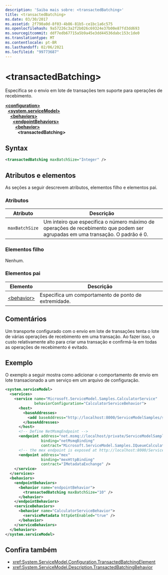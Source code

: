```yaml
---
description: 'Saiba mais sobre: <transactedBatching>'
title: <transactedBatching>
ms.date: 03/30/2017
ms.assetid: 2f790a0d-8f03-4b86-81b5-ce1bc1a6c575
ms.openlocfilehash: 9a57226c3a2f2b026c69324e37b00e87fd3dd693
ms.sourcegitcommit: ddf7edb67715a5b9a45e3dd44536dabc153c1de0
ms.translationtype: MT
ms.contentlocale: pt-BR
ms.lasthandoff: 02/06/2021
ms.locfileid: "99773687"
---
```

# \<transactedBatching>

Especifica se o envio em lote de transações tem suporte para operações de recebimento.

[**\<configuration>**](../configuration-element.md)\
&nbsp;&nbsp;[**\<system.serviceModel>**](system-servicemodel.md)\
&nbsp;&nbsp;&nbsp;&nbsp;[**\<behaviors>**](behaviors.md)\
&nbsp;&nbsp;&nbsp;&nbsp;&nbsp;&nbsp;[**\<endpointBehaviors>**](endpointbehaviors.md)\
&nbsp;&nbsp;&nbsp;&nbsp;&nbsp;&nbsp;&nbsp;&nbsp;[**\<behavior>**](behavior-of-endpointbehaviors.md)\
&nbsp;&nbsp;&nbsp;&nbsp;&nbsp;&nbsp;&nbsp;&nbsp;&nbsp;&nbsp;**\<transactedBatching>**  

## <a name="syntax"></a>Syntax

```xml
<transactedBatching maxBatchSize="Integer" />
```

## <a name="attributes-and-elements"></a>Atributos e elementos

As seções a seguir descrevem atributos, elementos filho e elementos pai.

### <a name="attributes"></a>Atributos

|Atributo|Descrição|
|---------------|-----------------|
|`maxBatchSize`|Um inteiro que especifica o número máximo de operações de recebimento que podem ser agrupadas em uma transação. O padrão é 0.|

### <a name="child-elements"></a>Elementos filho

Nenhum.

### <a name="parent-elements"></a>Elementos pai

|Elemento|Descrição|
|-------------|-----------------|
|[\<behavior>](behavior-of-endpointbehaviors.md)|Especifica um comportamento de ponto de extremidade.|

## <a name="remarks"></a>Comentários

Um transporte configurado com o envio em lote de transações tenta o lote de várias operações de recebimento em uma transação. Ao fazer isso, o custo relativamente alto para criar uma transação e confirmá-la em todas as operações de recebimento é evitado.

## <a name="example"></a>Exemplo

O exemplo a seguir mostra como adicionar o comportamento de envio em lote transacionado a um serviço em um arquivo de configuração.

```xml
<system.serviceModel>
  <services>
    <service name="Microsoft.ServiceModel.Samples.CalculatorService"
             behaviorConfiguration="CalculatorServiceBehavior">
      <host>
        <baseAddresses>
          <add baseAddress="http://localhost:8000/ServiceModelSamples/service" />
        </baseAddresses>
      </host>
      <!-- Define NetMsmqEndpoint -->
      <endpoint address="net.msmq://localhost/private/ServiceModelSamples"
                binding="netMsmqBinding"
                contract="Microsoft.ServiceModel.Samples.IQueueCalculator" />
      <!-- the mex endpoint is exposed at http://localhost:8000/ServiceModelSamples/service/mex -->
      <endpoint address="mex"
                binding="mexHttpBinding"
                contract="IMetadataExchange" />
    </service>
  </services>
  <behaviors>
    <endpointBehaviors>
      <behavior name="endpointBehavior">
        <transactedBatching maxBatchSize="10" />
      </behavior>
    </endpointBehaviors>
    <serviceBehaviors>
      <behavior name="CalculatorServiceBehavior">
        <serviceMetadata httpGetEnabled="true" />
      </behavior>
    </serviceBehaviors>
  </behaviors>
</system.serviceModel>
```

## <a name="see-also"></a>Confira também

- <xref:System.ServiceModel.Configuration.TransactedBatchingElement>
- <xref:System.ServiceModel.Description.TransactedBatchingBehavior>
